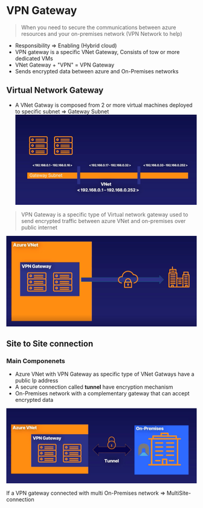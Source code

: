 # VPN Gateway
> When you need to secure the communications between azure resources and your on-premises network (VPN Network to help)

- Responsibility => Enabling (Hybrid cloud)
- VPN gateway is a specific VNet Gateway, Consists of tow or more dedicated VMs
- VNet Gateway + "VPN" = VPN Gateway
- Sends encrypted data between azure and On-Premises networks
## Virtual Network Gateway

- A VNet Gatway is composed from 2 or more virtual machines deployed to specific subnet => Gateway Subnet
![](20221119194540.png)  


> VPN Gateway is a specific type of Virtual network gateway used to send encrypted traffic between azure VNet and on-premises over public internet

![](20221119195044.png)  


## Site to Site connection

### Main Componenets
- Azure VNet with VPN Gateway as specific type of VNet Gatways have a public Ip address
- A secure connection called __tunnel__ have encryption mechanism
- On-Premises network with a complementary gateway that can accept encrypted data

![](20221119195206.png)  


If a VPN gateway connected with multi On-Premises network => MultiSite-connection


